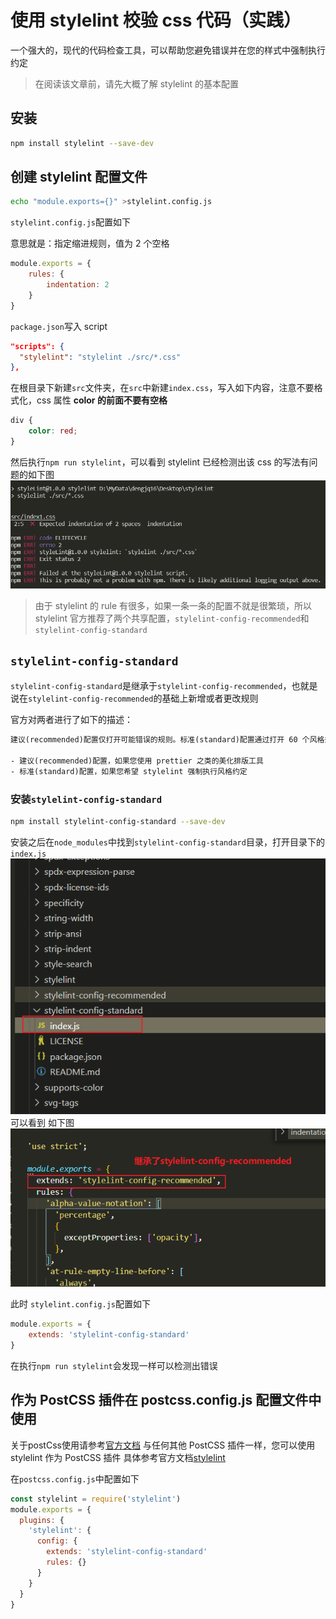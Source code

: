 # 使用 stylelint 校验 css 代码（实践）

一个强大的，现代的代码检查工具，可以帮助您避免错误并在您的样式中强制执行约定

> 在阅读该文章前，请先大概了解 stylelint 的基本配置

## 安装

```bash
npm install stylelint --save-dev
```

## 创建 stylelint 配置文件

```bash
echo "module.exports={}" >stylelint.config.js
```

`stylelint.config.js`配置如下

意思就是：指定缩进规则，值为 2 个空格

```js
module.exports = {
	rules: {
		indentation: 2
	}
}
```

`package.json`写入 script

```json
"scripts": {
  "stylelint": "stylelint ./src/*.css"
},
```

在根目录下新建`src`文件夹，在`src`中新建`index.css`，写入如下内容，注意不要格式化，css 属性 **color 的前面不要有空格**

```css
div {
	color: red;
}
```

然后执行`npm run stylelint`，可以看到 stylelint 已经检测出该 css 的写法有问题的如下图
![检测](./image/Snipaste_2021-12-16_22-25-02.png)

> 由于 stylelint 的 rule 有很多，如果一条一条的配置不就是很繁琐，所以 stylelint 官方推荐了两个共享配置，`stylelint-config-recommended`和`stylelint-config-standard`

## `stylelint-config-standard`

`stylelint-config-standard`是继承于`stylelint-config-recommended`，也就是说在`stylelint-config-recommended`的基础上新增或者更改规则

官方对两者进行了如下的描述：

```txt
建议(recommended)配置仅打开可能错误的规则。标准(standard)配置通过打开 60 个风格规则来扩展它。我们建议您扩展：

- 建议(recommended)配置，如果您使用 prettier 之类的美化排版工具
- 标准(standard)配置，如果您希望 stylelint 强制执行风格约定
```

### 安装`stylelint-config-standard`

```bash
npm install stylelint-config-standard --save-dev
```

安装之后在`node_modules`中找到`stylelint-config-standard`目录，打开目录下的`index.js`
![目录](./image/Snipaste_2021-12-16_22-44-24.png)
可以看到 如下图
![stylelint-config-standard](./image/Snipaste_2021-12-16_22-46-28.png)

此时 `stylelint.config.js`配置如下

```js
module.exports = {
	extends: 'stylelint-config-standard'
}
```

在执行`npm run stylelint`会发现一样可以检测出错误

## 作为 PostCSS 插件在 postcss.config.js 配置文件中使用

关于postCss使用请参考[官方文档](https://www.postcss.com.cn/)
与任何其他 PostCSS 插件一样，您可以使用 stylelint 作为 PostCSS 插件
具体参考官方文档[stylelint](http://stylelint.docschina.org/user-guide/postcss-plugin/)

在`postcss.config.js`中配置如下
```js
const stylelint = require('stylelint')
module.exports = {
  plugins: {
    'stylelint': {
      config: {
        extends: 'stylelint-config-standard'
        rules: {}
      }
    }
  }
}
```
